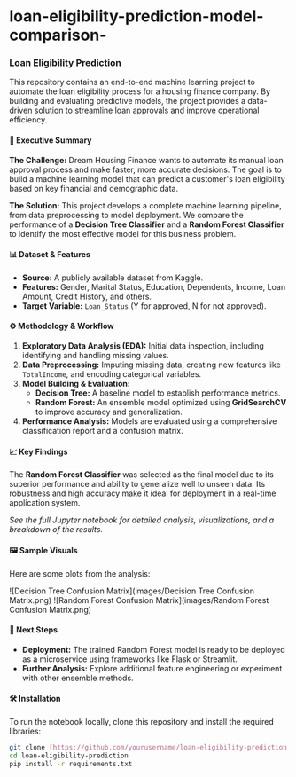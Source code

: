 
# loan-eligibility-prediction-model-comparison-
### **Loan Eligibility Prediction**

This repository contains an end-to-end machine learning project to automate the loan eligibility process for a housing finance company. By building and evaluating predictive models, the project provides a data-driven solution to streamline loan approvals and improve operational efficiency.

#### **🚀 Executive Summary**

**The Challenge:** Dream Housing Finance wants to automate its manual loan approval process and make faster, more accurate decisions. The goal is to build a machine learning model that can predict a customer's loan eligibility based on key financial and demographic data.

**The Solution:** This project develops a complete machine learning pipeline, from data preprocessing to model deployment. We compare the performance of a **Decision Tree Classifier** and a **Random Forest Classifier** to identify the most effective model for this business problem.

#### **📊 Dataset & Features**

* **Source:** A publicly available dataset from Kaggle.
* **Features:** Gender, Marital Status, Education, Dependents, Income, Loan Amount, Credit History, and others.
* **Target Variable:** `Loan_Status` (Y for approved, N for not approved).

#### **⚙️ Methodology & Workflow**

1.  **Exploratory Data Analysis (EDA):** Initial data inspection, including identifying and handling missing values.
2.  **Data Preprocessing:** Imputing missing data, creating new features like `TotalIncome`, and encoding categorical variables.
3.  **Model Building & Evaluation:**
    * **Decision Tree:** A baseline model to establish performance metrics.
    * **Random Forest:** An ensemble model optimized using **GridSearchCV** to improve accuracy and generalization.
4.  **Performance Analysis:** Models are evaluated using a comprehensive classification report and a confusion matrix.

#### **📈 Key Findings**

The **Random Forest Classifier** was selected as the final model due to its superior performance and ability to generalize well to unseen data. Its robustness and high accuracy make it ideal for deployment in a real-time application system.

*See the full Jupyter notebook for detailed analysis, visualizations, and a breakdown of the results.*

#### 🖼️ Sample Visuals
Here are some plots from the analysis:

![Decision Tree Confusion Matrix](images/Decision Tree Confusion Matrix.png)
![Random Forest Confusion Matrix](images/Random Forest Confusion Matrix.png)

#### **🚀 Next Steps**

* **Deployment:** The trained Random Forest model is ready to be deployed as a microservice using frameworks like Flask or Streamlit.
* **Further Analysis:** Explore additional feature engineering or experiment with other ensemble methods.

#### **🛠️ Installation**

To run the notebook locally, clone this repository and install the required libraries:

```bash
git clone [https://github.com/yourusername/loan-eligibility-prediction.git](https://github.com/yourusername/loan-eligibility-prediction.git)
cd loan-eligibility-prediction
pip install -r requirements.txt
